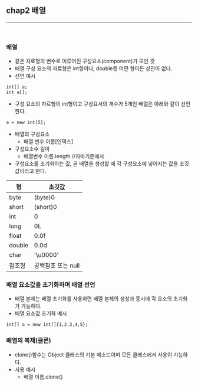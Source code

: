 ## chap2 배열
---
<br/>

### 배열
- 같은 자료형의 변수로 이루어진 구성요소(component)가 모인 것
- 배열 구성 요소의 자료형은 int형이나, double등 어떤 형이든 상관이 없다.
- 선언 예시
```
int[] a;
int a[];
```

- 구성 요소의 자료형이 int형이고 구성요서의 개수가 5개인 배열은 아래와 같이 선언한다.
```
a = new int[5];
```
- 배열의 구성요소
    - 배열 변수 이름[인덱스]
- 구성요소수 길이
    - 배열변수 이름.length //자바기준에서
- 구성요소를 초기화하는 값, 곹 배열을 생성할 때 각 구성요소에 넣어지는 값을 초깃값이라고 한다.

|형|초깃값|
|------|---|
|byte|(byte)0|
|short|(short)0|
|int|0|
|long|0L|
|float|0.0f|
|double|0.0d|
|char|'\u0000'|
|참조형|공백참조 또는 null|

### 배열 요소값을 초기화하며 배열 선언
- 배열 본체는 배열 초기화를 사용하면 배열 본체의 생성과 동시에 각 요소의 초기화가 가능하다.
- 배열 요소값 초기화 예시
```
int[] a = new int[]{1,2,3,4,5};
```

### 배열의 복제(클론)
- clone()함수는 Object 클래스의 기본 메소드이며 모든 클래스에서 사용이 가능하다.
- 사용 예시
    - 배열 이름.clone()


